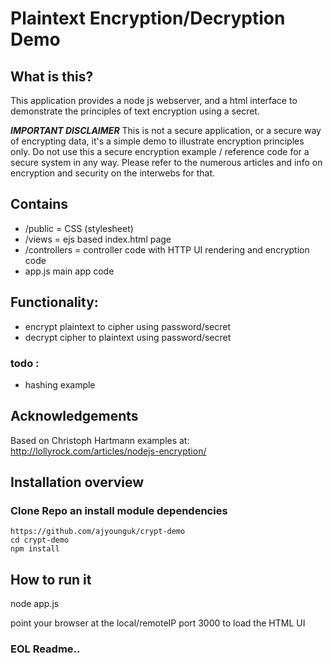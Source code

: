 # Plaintext Encryption/Decryption Demo

## What is this?
This application provides a node js webserver, and a html interface to demonstrate the principles of text encryption using a secret.

**_IMPORTANT DISCLAIMER_** This is not a secure application, or a secure way of encrypting data, it's a simple demo to illustrate encryption principles only. Do not use this a secure encryption example / reference code for a secure system in any way. Please refer to the numerous articles and info on encryption and security on the interwebs for that. 

## Contains
- /public = CSS (stylesheet)
- /views = ejs based index.html page
- /controllers = controller code with HTTP UI rendering and encryption code
- app.js main app code

## Functionality:

- encrypt plaintext to cipher using password/secret
- decrypt cipher to plaintext using password/secret

### todo :
- hashing example

## Acknowledgements
Based on Christoph Hartmann examples at:
http://lollyrock.com/articles/nodejs-encryption/

## Installation overview

### Clone Repo an install module dependencies

```
https://github.com/ajyounguk/crypt-demo
cd crypt-demo
npm install
```



## How to run it
node app.js

point your browser at the local/remoteIP port 3000 to load the HTML UI




### EOL Readme..
